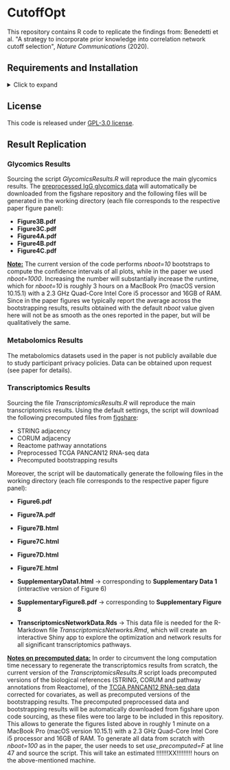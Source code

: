 # CutoffOpt

This repository contains R code to replicate the findings from: Benedetti et al. "A strategy to incorporate prior knowledge into correlation network cutoff selection", _Nature Communications_ (2020).

## Requirements and Installation

<details>
  <summary>Click to expand</summary>
  
  ### Hardware Requirements
  
  The code in this repository requires only a standard computer with enough RAM to support the in-memory operations.
  
  ### Software Requirements
  
  This code was created with R version 4.0.1 and Rstudio version 1.3.959 and tested on macOS (Catalina 10.15.1).
  
  ### Cloning the Repository from GitHub
  
  In order to clone this repository, we recommend to use Git. This will only take a few seconds on a personal laptop.
  
  ```
  git clone https://github.com/krumsieklab/CutoffOpt
  ```

</details>

## License

This code is released under [GPL-3.0 license](https://web.archive.org/web/20160316065455/https://opensource.org/licenses/gpl-3.0).

## Result Replication

### Glycomics Results

Sourcing the script _GlycomicsResults.R_ will reproduce the main glycomics results. The [preprocessed IgG glycomics data](https://doi.org/10.6084/m9.figshare.5335861) will automatically be downloaded from the figshare repository and the following files will be generated in the working directory (each file corresponds to the respective paper figure panel):

- **Figure3B.pdf** 
- **Figure3C.pdf** 
- **Figure4A.pdf** 
- **Figure4B.pdf** 
- **Figure4C.pdf** 

<ins>**Note:**</ins>
The current version of the code performs _nboot=10_ bootstraps to compute the confidence intervals of all plots, while in the paper we used _nboot=1000_. Increasing the number will substantially increase the runtime, which for _nboot=10_ is roughly 3 hours on a MacBook Pro (macOS version 10.15.1) with a 2.3 GHz Quad-Core Intel Core i5 processor and 16GB of RAM. Since in the paper figures we typically report the average across the bootstrapping results, results obtained with the default _nboot_ value given here will not be as smooth as the ones reported in the paper, but will be qualitatively the same.

### Metabolomics Results

The metabolomics datasets used in the paper is not publicly available due to study participant privacy policies. Data can be obtained upon request (see paper for details).

### Transcriptomics Results

Sourcing the file _TranscriptomicsResults.R_ will reproduce the main transcriptomics results. Using the default settings, the script will download the following precomputed files from [figshare](https://figshare.com/s/477d393facf01dda8355):

- STRING adjacency
- CORUM adjacency
- Reactome pathway annotations
- Preprocessed TCGA PANCAN12 RNA-seq data
- Precomputed bootstrapping results

Moreover, the script will be dautomatically generate the following files in the working directory (each file corresponds to the respective paper figure panel):

- **Figure6.pdf** 
- **Figure7A.pdf** 
- **Figure7B.html** 
- **Figure7C.html** 
- **Figure7D.html** 
- **Figure7E.html**  

- **SupplementaryData1.html** -> corresponding to **Supplementary Data 1**  (interactive version of Figure 6)
- **SupplementaryFigure8.pdf** -> corresponding to **Supplementary Figure 8** 

- **TranscriptomicsNetworkData.Rds** -> This data file is needed for the R-Markdown file _TranscriptomicsNetworks.Rmd_, which will create an interactive Shiny app to explore the optimization and network results for all significant transcriptomics pathways.

<ins>**Notes on precomputed data:**</ins>
In order to circumvent the long computation time necessary to regenerate the transcriptomics results from scratch, the current version of the _TranscriptomicsResults.R_ script loads precomputed versions of the biological references (STRING, CORUM and pathway annotations from Reactome), of the [TCGA PANCAN12 RNA-seq data](https://xenabrowser.net/datapages/?dataset=TCGA.PANCAN12.sampleMap%2FPanCan12.3602-corrected-v3_syn1715755&host=https%3A%2F%2Flegacy.xenahubs.net&addHub=https%3A%2F%2Flegacy.xenahubs.net&removeHub=https%3A%2F%2Fxena.treehouse.gi.ucsc.edu%3A443) corrected for covariates, as well as precomputed versions of the bootstrapping results. The precomputed preprocessed data and bootstrapping results will be automatically downloaded from figshare upon code sourcing, as these files were too large to be included in this repository. This allows to generate the figures listed above in roughly 1 minute on a MacBook Pro (macOS version 10.15.1) with a 2.3 GHz Quad-Core Intel Core i5 processor and 16GB of RAM. To generate all data from scratch with _nboot=100_ as in the paper, the user needs to set _use_precomputed=F_ at line 47 and source the script. This will take an estimated !!!!!!!XX!!!!!!!!! hours on the above-mentioned machine.
